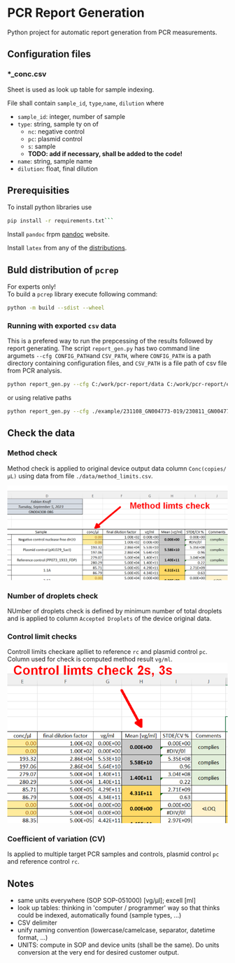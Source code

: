 # PCR  Report Generation

Python project for automatic report generation from PCR measurements.

## Configuration files

### *_conc.csv

Sheet is used as look up table for sample indexing.

File shall contain `sample_id`, `type`,`name`, `dilution` where

- `sample_id`: integer, number of sample
- `type`: string, sample ty on of
  - `nc`: negative control
  - `pc`: plasmid control
  - `s`: sample
  - **TODO: add if necessary, shall be added to the code!**
- `name`: string, sample name
- `dilution`: float, final dilution

## Prerequisities

To install python libraries use

```bash
pip install -r requirements.txt```
```

Install `pandoc` frpm [pandoc](https://pandoc.org/installing.html) website.  

Install `latex` from any of the [distributions](https://www.latex-project.org/get/#tex-distributions).  

## Buld distribution of `pcrep`

For experts only!  
To build a `pcrep` library execute following command:

```bash
python -m build --sdist --wheel
```

### Running with exported `csv` data

This is a prefered way to run the prepcessing of the results followed by report generating. The script `report_gen.py` has two command line argumets `--cfg CONFIG_PATH`and `CSV_PATH`, where `CONFIG_PATH` is a path directory containing configuration files, and `CSV_PATH` is a file path of csv file from PCR analysis.  

```bash
python report_gen.py --cfg C:/work/pcr-report/data C:/work/pcr-report/example/231108_GN004773-019/230811_GN004773-019_20230811_100101_999.csv
```

or using relative paths

```bash
python report_gen.py --cfg ./example/231108_GN004773-019/230811_GN004773-019_20230811_100101_999.csv
```

## Check the data

### Method check

Method check is applied to original device output data column `Conc(copies/µL)` using data from file `./data/method_limits.csv`.

![method check](./media/method_check.png)

### Number of droplets check

NUmber of droplets check is defined by minimum number of total droplets and is applied to column `Accepted Droplets` of the device original data.

### Control limit checks

Controll limits checkare aplliet to reference `rc` and plasmid control `pc`. Column used for check is computed method result `vg/ml`.
![method check](./media/control_check.png)

### Coefficient of variation (CV)

Is applied to multiple target PCR samples and controls, plasmid control `pc` and reference control `rc`.

## Notes

- same units everywhere (SOP SOP-051000) [vg/μl]; excell [ml]
- look up tables: thinking in 'computer / programmer' way so that thinks could be indexed, automatically found (sample types, ...)
- CSV delimiter
- unify naming convention (lowercase/camelcase, separator, datetime format, ...)
- UNITS: compute in SOP and  device units (shall be the same). Do units conversion at the very end for desired customer output.  
